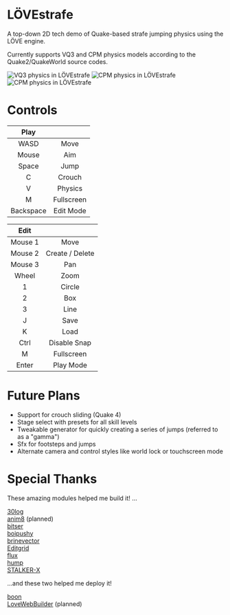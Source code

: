 # LÖVEstrafe

A top-down 2D tech demo of Quake-based strafe jumping physics using the LÖVE engine.

Currently supports VQ3 and CPM physics models according to the Quake2/QuakeWorld source codes.

![VQ3 physics in LÖVEstrafe](meta/LÖVEstrafe_200507_1.png)
![CPM physics in LÖVEstrafe](meta/LÖVEstrafe_200507_2.png)
![CPM physics in LÖVEstrafe](meta/LÖVEstrafe_200507_3.png)


# Controls

| Play ||
| :---: | :---: |
| WASD | Move |
| Mouse | Aim |
| Space | Jump |
| C | Crouch |
| V | Physics |
| M | Fullscreen |
| Backspace | Edit Mode |

| Edit ||
| :---: | :---: |
| Mouse 1 | Move |
| Mouse 2 | Create / Delete |
| Mouse 3 | Pan |
| Wheel | Zoom |
| 1 | Circle |
| 2 | Box |
| 3 | Line |
| J | Save |
| K | Load |
| Ctrl | Disable Snap |
| M | Fullscreen |
| Enter | Play Mode |


# Future Plans

- Support for crouch sliding (Quake 4)
- Stage select with presets for all skill levels
- Tweakable generator for quickly creating a series of jumps (referred to as a "gamma")
- Sfx for footsteps and jumps
- Alternate camera and control styles like world lock or touchscreen mode


# Special Thanks

These amazing modules helped me build it! ...

[30log](https://github.com/Yonaba/30log)  
[anim8](https://github.com/kikito/anim8) (planned)  
[bitser](https://github.com/gvx/bitser)  
[boipushy](https://github.com/adnzzzzZ/boipushy)  
[brinevector](https://github.com/novemberisms/brinevector)  
[Editgrid](https://github.com/bakpakin/Editgrid)  
[flux](https://github.com/rxi/flux)  
[hump](https://github.com/vrld/hump)  
[STALKER-X](https://github.com/adnzzzzZ/STALKER-X)  


...and these two helped me deploy it!

[boon](https://github.com/camchenry/boon)  
[LoveWebBuilder](https://github.com/schellingb/LoveWebBuilder) (planned)
